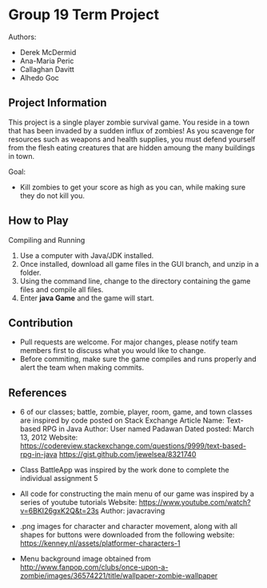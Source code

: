 # Group 19 Term Project
Authors:
- Derek McDermid
- Ana-Maria Peric
- Callaghan Davitt
- Alhedo Goc

## Project Information
This project is a single player zombie survival game. You reside in a town that has been invaded by a sudden influx of zombies!
As you scavenge for resources such as weapons and health supplies, you must defend yourself from the flesh eating creatures that
are hidden amoung the many buildings in town. 

Goal:
- Kill zombies to get your score as high as you can, while making sure they do not kill you.

## How to Play
Compiling and Running
1. Use a computer with Java/JDK installed.
2. Once installed, download all game files in the GUI branch, and unzip in a folder.
3. Using the command line, change to the directory containing the game files and compile all files.
4. Enter **java Game** and the game will start.

## Contribution
- Pull requests are welcome. For major changes, please notify team members first to discuss what you would like to change.
- Before commiting, make sure the game compiles and runs properly and alert the team when making commits.

## References
- 6 of our classes; battle, zombie, player, room, game, and town classes are inspired by code posted on Stack Exchange
  Article Name: Text-based RPG in Java
  Author: User named Padawan 
  Dated posted: March 13, 2012
  Website: https://codereview.stackexchange.com/questions/9999/text-based-rpg-in-java 
  https://gist.github.com/jewelsea/8321740

- Class BattleApp was inspired by the work done to complete the individual assignment 5

- All code for constructing the main menu of our game was inspired by a series of youtube tutorials
  Website: https://www.youtube.com/watch?v=6BKI26gxK2Q&t=23s
  Author: javacraving
  
- .png images for character and character movement, along with all shapes for buttons were downloaded from the following website: https://kenney.nl/assets/platformer-characters-1

- Menu background image obtained from http://www.fanpop.com/clubs/once-upon-a-zombie/images/36574221/title/wallpaper-zombie-wallpaper
